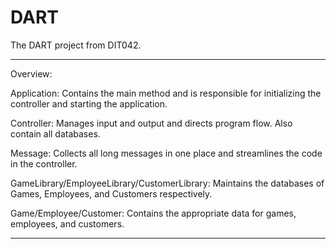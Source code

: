 # DART

The DART project from DIT042.
________________________________________________________________
Overview:

Application: Contains the main method and is responsible for initializing the controller and starting the application.

Controller: Manages input and output and directs program flow. Also contain all databases.

Message: Collects all long messages in one place and streamlines the code in the controller.

GameLibrary/EmployeeLibrary/CustomerLibrary: Maintains the databases of Games, Employees, and Customers respectively.

Game/Employee/Customer: Contains the appropriate data for games, employees, and customers.
________________________________________________________________
